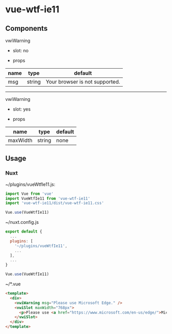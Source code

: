 # vue-wtf-ie11

## Components
vwiWarning
- slot: no

- props

|  name  |  type   |  default  |
| ------ | ------- | --------- |
|  msg   |  string | Your browser is not supported. |

---
vwiWarning
- slot: yes

- props

|  name     |  type   |  default  |
| --------- | ------- | --------- |
|  maxWidth |  string |  none     |

## Usage

### Nuxt
~/plugins/vueWtfIe11.js:

```javascript
import Vue from 'vue'
import VueWtfIe11 from 'vue-wtf-ie11'
import 'vue-wtf-ie11/dist/vue-wtf-ie11.css'

Vue.use(VueWtfIe11)
```

~/nuxt.config.js

```javascript
export default {
  ...
  plugins: [
    '~/plugins/vueWtfIe11',
    ...
  ],
  ...
}

Vue.use(VueWtfIe11)
```

~/*.vue


```html
<template>
  <div>
    <vwiWarning msg="Please use Microsoft Edge." />
    <vwiSlot maxWidth="768px">
      <p>Please use <a href="https://www.microsoft.com/en-us/edge/">Microsoft Edge.</a></p>
    </vwiSlot>
  </div>
</template>
```
